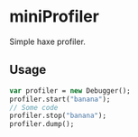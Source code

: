 # miniProfiler
Simple haxe profiler.

## Usage

```haxe
var profiler = new Debugger();
profiler.start("banana");
// Some code
profiler.stop("banana");
profiler.dump();
```
